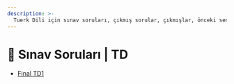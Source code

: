 ```yaml
---
description: >-
  Tuerk Dili için sınav soruları, çıkmış sorular, çıkmışlar, önceki senelerde çıkan sorular
---
```


# 📃 Sınav Soruları \| TD

<!--YPackage.YGitbookIntegration-tarafından-otomatik-oluşturulmuştur-->

- [Final TD1](Final%20TD1.pdf)

<!--YPackage.YGitbookIntegration-tarafından-otomatik-oluşturulmuştur-->
